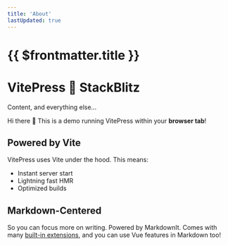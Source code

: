 ```yaml
---
title: 'About'
lastUpdated: true
---
```


# {{ $frontmatter.title }}

# VitePress 💙 StackBlitz

Content, and everything else...

Hi there :wave: This is a demo running VitePress within your **browser tab**!

## Powered by Vite

VitePress uses Vite under the hood. This means:

- Instant server start
- Lightning fast HMR
- Optimized builds

## Markdown-Centered

So you can focus more on writing. Powered by MarkdownIt. Comes with many [built-in extensions](https://vitepress.vuejs.org/guide/markdown), and you can use Vue features in Markdown too!

<HoverEffect />
